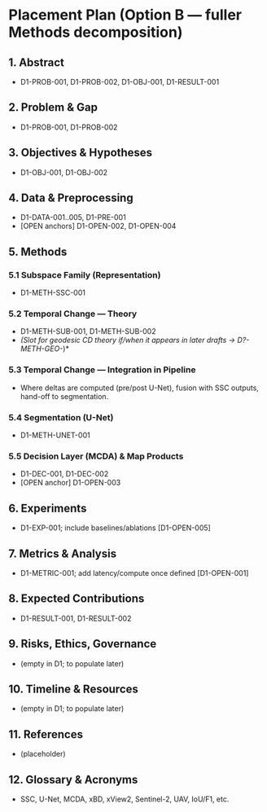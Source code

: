 # Placement Plan (Option B — fuller Methods decomposition)

## 1. Abstract
- D1-PROB-001, D1-PROB-002, D1-OBJ-001, D1-RESULT-001

## 2. Problem & Gap
- D1-PROB-001, D1-PROB-002

## 3. Objectives & Hypotheses
- D1-OBJ-001, D1-OBJ-002

## 4. Data & Preprocessing
- D1-DATA-001..005, D1-PRE-001
- [OPEN anchors] D1-OPEN-002, D1-OPEN-004

## 5. Methods
### 5.1 Subspace Family (Representation)
- D1-METH-SSC-001

### 5.2 Temporal Change — Theory
- D1-METH-SUB-001, D1-METH-SUB-002
- *(Slot for geodesic CD theory if/when it appears in later drafts → D?-METH-GEO-*)*

### 5.3 Temporal Change — Integration in Pipeline
- Where deltas are computed (pre/post U-Net), fusion with SSC outputs, hand-off to segmentation.

### 5.4 Segmentation (U-Net)
- D1-METH-UNET-001

### 5.5 Decision Layer (MCDA) & Map Products
- D1-DEC-001, D1-DEC-002
- [OPEN anchor] D1-OPEN-003

## 6. Experiments
- D1-EXP-001; include baselines/ablations [D1-OPEN-005]

## 7. Metrics & Analysis
- D1-METRIC-001; add latency/compute once defined [D1-OPEN-001]

## 8. Expected Contributions
- D1-RESULT-001, D1-RESULT-002

## 9. Risks, Ethics, Governance
- (empty in D1; to populate later)

## 10. Timeline & Resources
- (empty in D1; to populate later)

## 11. References
- (placeholder)

## 12. Glossary & Acronyms
- SSC, U-Net, MCDA, xBD, xView2, Sentinel-2, UAV, IoU/F1, etc.
